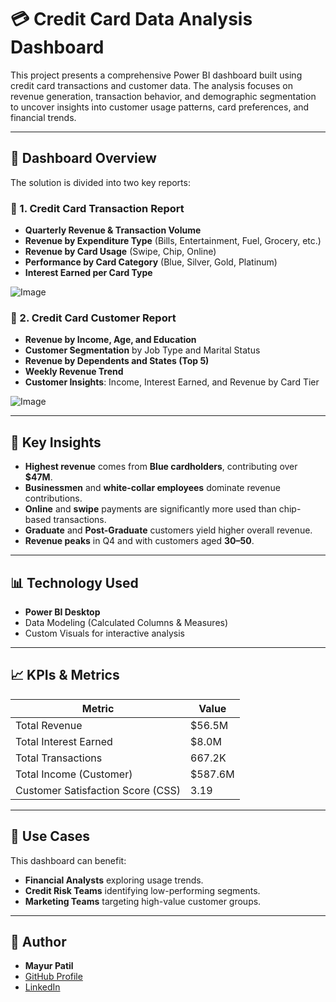 # 💳 Credit Card Data Analysis Dashboard

This project presents a comprehensive Power BI dashboard built using credit card transactions and customer data. The analysis focuses on revenue generation, transaction behavior, and demographic segmentation to uncover insights into customer usage patterns, card preferences, and financial trends.

---

## 📁 Dashboard Overview

The solution is divided into two key reports:

### 📌 1. **Credit Card Transaction Report**
- **Quarterly Revenue & Transaction Volume**
- **Revenue by Expenditure Type** (Bills, Entertainment, Fuel, Grocery, etc.)
- **Revenue by Card Usage** (Swipe, Chip, Online)
- **Performance by Card Category** (Blue, Silver, Gold, Platinum)
- **Interest Earned per Card Type**

![Image](https://github.com/user-attachments/assets/f145464c-f328-44aa-a8e9-11ac6e1485ef)

### 📌 2. **Credit Card Customer Report**
- **Revenue by Income, Age, and Education**
- **Customer Segmentation** by Job Type and Marital Status
- **Revenue by Dependents and States (Top 5)**
- **Weekly Revenue Trend**
- **Customer Insights**: Income, Interest Earned, and Revenue by Card Tier

![Image](https://github.com/user-attachments/assets/a6b96da5-adee-4d17-8606-11765f2e3f52)

---

## 🧾 Key Insights

- **Highest revenue** comes from **Blue cardholders**, contributing over **$47M**.
- **Businessmen** and **white-collar employees** dominate revenue contributions.
- **Online** and **swipe** payments are significantly more used than chip-based transactions.
- **Graduate** and **Post-Graduate** customers yield higher overall revenue.
- **Revenue peaks** in Q4 and with customers aged **30–50**.

---

## 📊 Technology Used

- **Power BI Desktop**
- Data Modeling (Calculated Columns & Measures)
- Custom Visuals for interactive analysis

---

## 📈 KPIs & Metrics

| Metric                  | Value     |
|-------------------------|-----------|
| Total Revenue           | $56.5M    |
| Total Interest Earned   | $8.0M     |
| Total Transactions      | 667.2K    |
| Total Income (Customer) | $587.6M   |
| Customer Satisfaction Score (CSS) | 3.19 |

---

## 🧠 Use Cases

This dashboard can benefit:
- **Financial Analysts** exploring usage trends.
- **Credit Risk Teams** identifying low-performing segments.
- **Marketing Teams** targeting high-value customer groups.

---

## 👤 Author

- **Mayur Patil**
- [GitHub Profile](https://github.com/Mayurpatil05)
- [LinkedIn](https://www.linkedin.com/in/mayurpatil1130)
